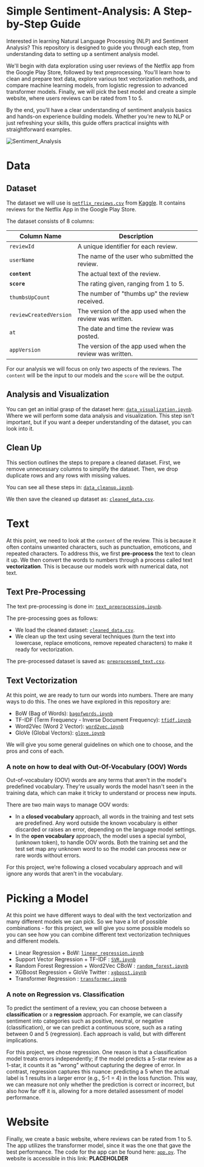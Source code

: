 # Simple Sentiment-Analysis: A Step-by-Step Guide 

Interested in learning Natural Language Processing (NLP) and Sentiment Analysis? This repository is designed to guide you through each step, from understanding data to setting up a sentiment analysis model.

We'll begin with data exploration using user reviews of the Netflix app from the Google Play Store, followed by text preprocessing. You'll learn how to clean and prepare text data, explore various text vectorization methods, and compare machine learning models, from logistic regression to advanced transformer models. Finally, we will pick the best model and create a simple website, where users reviews can be rated from 1 to 5.

By the end, you’ll have a clear understanding of sentiment analysis basics and hands-on experience building models. Whether you're new to NLP or just refreshing your skills, this guide offers practical insights with straightforward examples.

![Sentiment_Analysis](https://miro.medium.com/v2/1*_JW1JaMpK_fVGld8pd1_JQ.gif)

# Data

## Dataset

The dataset we will use is [`netflix_reviews.csv`](DATASETS/netflix_reviews.ipynb) from [Kaggle](https://www.kaggle.com/datasets/ashishkumarak/netflix-reviews-playstore-daily-updated/data). It contains reviews for the Netflix App in the Google Play Store.

The dataset consists of 8 columns:

| Column Name            | Description                                        |
|------------------------|----------------------------------------------------|
| `reviewId`             | A unique identifier for each review.               |
| `userName`             | The name of the user who submitted the review.     |
| **`content`**              | The actual text of the review.                     |
| **`score`**                | The rating given, ranging from 1 to 5.             |
| `thumbsUpCount`        | The number of "thumbs up" the review received.     |
| `reviewCreatedVersion` | The version of the app used when the review was written. |
| `at`                   | The date and time the review was posted.           |
| `appVersion`           | The version of the app used when the review was written. |

For our analysis we will focus on only two aspects of the reviews. The `content` will be the input to our models and the `score` will be the output.

## Analysis and Visualization

You can get an initial grasp of the dataset here: [`data_visualization.ipynb`](DATA/data_visualization.ipynb). Where we will perform some data analysis and visualization. This step isn't important, but if you want a deeper understanding of the dataset, you can look into it.

## Clean Up

This section outlines the steps to prepare a cleaned dataset. First, we remove unnecessary columns to simplify the dataset. Then, we drop duplicate rows and any rows with missing values.

You can see all these steps in: [`data_cleanup.ipynb`](DATA/data_cleanup.ipynb).

We then save the cleaned up dataset as: [`cleaned_data.csv`](DATASETS/cleaned_data.csv).

# Text

At this point, we need to look at the `content` of the review. This is because it often contains unwanted characters, such as punctuation, emoticons, and repeated characters. To address this, we first **pre-process** the text to clean it up. We then convert the words to numbers through a process called text **vectorization**. This is because our models work with numerical data, not text.

## Text Pre-Processing

The text pre-processing is done in: [`text_preprocessing.ipynb`](TEXT/text_preprocessing.ipynb).

The pre-processing goes as follows:
- We load the cleaned dataset: [`cleaned_data.csv`](DATA/cleaned_data.csv).
- We clean up the text using several techniques (turn the text into lowercase, replace emoticons, remove repeated characters) to make it ready for vectorization.

The pre-processed dataset is saved as: [`preprocessed_text.csv`](DATASETS/preprocessed_text.csv).

## Text Vectorization

At this point, we are ready to turn our words into numbers. There are many ways to do this. The ones we have explored in this repository are:
- BoW (Bag of Words): [`bagofwords.ipynb`](TEXT/bagofwords.ipynb)
- TF-IDF (Term Frequency - Inverse Document Frequency): [`tfidf.ipynb`](TEXT/tfidf.ipynb)
- Word2Vec (Word 2 Vector): [`word2vec.ipynb`](TEXT/word2vec.ipynb)
- GloVe (Global Vectors): [`glove.ipynb`](TEXT/glove.ipynb)

We will give you some general guidelines on which one to choose, and the pros and cons of each.

### A note on how to deal with Out-Of-Vocabulary (OOV) Words

Out-of-vocabulary (OOV) words are any terms that aren't in the model's predefined vocabulary. They're usually words the model hasn't seen in the training data, which can make it tricky to understand or process new inputs.

There are two main ways to manage OOV words:

- In a **closed vocabulary** approach, all words in the training and test sets are predefined. Any word outside the known vocabulary is either discarded or raises an error, depending on the language model settings.
- In the **open vocabulary** approach, the model uses a special symbol, <UNK> (unknown token), to handle OOV words. Both the training set and the test set map any unknown word to <UNK> so the model can process new or rare words without errors.

For this project, we’re following a closed vocabulary approach and will ignore any words that aren't in the vocabulary.


# Picking a Model

At this point we have different ways to deal with the text vectorization and many different models we can pick. So we have a lot of possible combinations - for this project, we will give you some possible models so you can see how you can combine different text vectorization techniques and different models.

- Linear Regression + BoW: [`linear_regression.ipynb`](MODELS/Linear_Regression/Linear_Regression.ipynb)
- Support Vector Regression + TF-IDF : [`SVR.ipynb`](MODELS/SVR/SVR.ipynb)
- Random Forest Regression + Word2Vec CBoW : [`random_forest.ipynb`](MODELS/Random_Forest/random_forest.ipynb)
- XGBoost Regression + GloVe Twitter : [`xgboost.ipynb`](MODELS/XGBoost/xgboost.ipynb)  
- Transformer Regression : [`transformer.ipynb`](MODELS/Transformer/transformer.ipynb)
  
### A note on Regression vs. Classification

To predict the sentiment of a review, you can choose between a **classification** or a **regression** approach. For example, we can classify sentiment into categories such as positive, neutral, or negative (classification), or we can predict a continuous score, such as a rating between 0 and 5 (regression). Each approach is valid, but with different implications.

For this project, we chose regression. One reason is that a classification model treats errors independently; if the model predicts a 5-star review as a 1-star, it counts it as "wrong" without capturing the degree of error. In contrast, regression captures this nuance: predicting a 5 when the actual label is 1 results in a larger error (e.g., 5-1 = 4) in the loss function. This way, we can measure not only whether the prediction is correct or incorrect, but also how far off it is, allowing for a more detailed assessment of model performance.

# Website

Finally, we create a basic website, where reviews can be rated from 1 to 5. The app utilizes the transformer model, since it was the one that gave the best performance. The code for the app can be found here: [`app.py`](WEBSITE/app.py). The website is accessible in this link: **PLACEHOLDER** 
